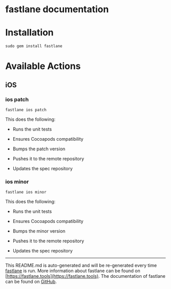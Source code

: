 fastlane documentation
================
# Installation
```
sudo gem install fastlane
```
# Available Actions
## iOS
### ios patch
```
fastlane ios patch
```
This does the following: 



- Runs the unit tests

- Ensures Cocoapods compatibility

- Bumps the patch version

- Pushes it to the remote repository

- Updates the spec repository
### ios minor
```
fastlane ios minor
```
This does the following: 



- Runs the unit tests

- Ensures Cocoapods compatibility

- Bumps the minor version

- Pushes it to the remote repository

- Updates the spec repository

----

This README.md is auto-generated and will be re-generated every time [fastlane](https://fastlane.tools) is run.
More information about fastlane can be found on [https://fastlane.tools](https://fastlane.tools).
The documentation of fastlane can be found on [GitHub](https://github.com/fastlane/fastlane/tree/master/fastlane).
